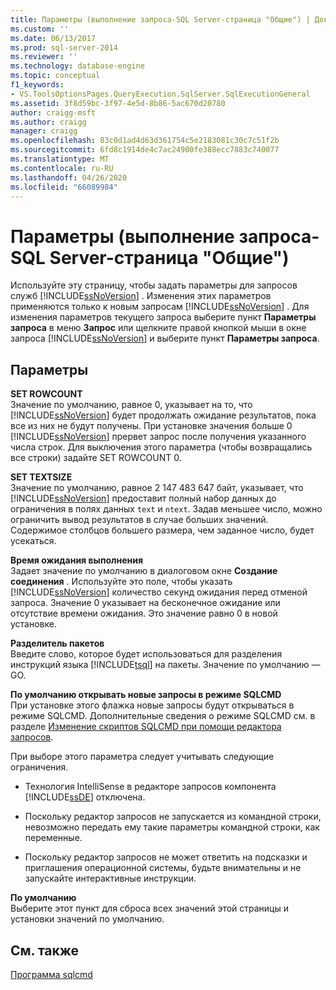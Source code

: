 ```yaml
---
title: Параметры (выполнение запроса-SQL Server-страница "Общие") | Документация Майкрософт
ms.custom: ''
ms.date: 06/13/2017
ms.prod: sql-server-2014
ms.reviewer: ''
ms.technology: database-engine
ms.topic: conceptual
f1_keywords:
- VS.ToolsOptionsPages.QueryExecution.SqlServer.SqlExecutionGeneral
ms.assetid: 3f8d59bc-3f97-4e5d-8b86-5ac670d20780
author: craigg-msft
ms.author: craigg
manager: craigg
ms.openlocfilehash: 83c0d1ad4d63d361754c5e2183081c30c7c51f2b
ms.sourcegitcommit: 6fd8c1914de4c7ac24900fe388ecc7883c740077
ms.translationtype: MT
ms.contentlocale: ru-RU
ms.lasthandoff: 04/26/2020
ms.locfileid: "66089984"
---
```

# <a name="options-query-execution-sql-server-general-page"></a>Параметры (выполнение запроса-SQL Server-страница "Общие")
  Используйте эту страницу, чтобы задать параметры для запросов служб [!INCLUDE[ssNoVersion](../includes/ssnoversion-md.md)] . Изменения этих параметров применяются только к новым запросам [!INCLUDE[ssNoVersion](../includes/ssnoversion-md.md)] . Для изменения параметров текущего запроса выберите пункт **Параметры запроса** в меню **Запрос** или щелкните правой кнопкой мыши в окне запроса [!INCLUDE[ssNoVersion](../includes/ssnoversion-md.md)] и выберите пункт **Параметры запроса**.  
  
## <a name="options"></a>Параметры  
 **SET ROWCOUNT**  
 Значение по умолчанию, равное 0, указывает на то, что [!INCLUDE[ssNoVersion](../includes/ssnoversion-md.md)] будет продолжать ожидание результатов, пока все из них не будут получены. При установке значения больше 0 [!INCLUDE[ssNoVersion](../includes/ssnoversion-md.md)] прервет запрос после получения указанного числа строк. Для выключения этого параметра (чтобы возвращались все строки) задайте SET ROWCOUNT 0.  
  
 **SET TEXTSIZE**  
 Значение по умолчанию, равное 2 147 483 647 байт, указывает, что [!INCLUDE[ssNoVersion](../includes/ssnoversion-md.md)] предоставит полный набор данных до ограничения в полях данных `text` и `ntext`. Задав меньшее число, можно ограничить вывод результатов в случае больших значений. Содержимое столбцов большего размера, чем заданное число, будет усекаться.  
  
 **Время ожидания выполнения**  
 Задает значение по умолчанию в диалоговом окне **Создание соединения** . Используйте это поле, чтобы указать [!INCLUDE[ssNoVersion](../includes/ssnoversion-md.md)] количество секунд ожидания перед отменой запроса. Значение 0 указывает на бесконечное ожидание или отсутствие времени ожидания. Это значение равно 0 в новой установке.  
  
 **Разделитель пакетов**  
 Введите слово, которое будет использоваться для разделения инструкций языка [!INCLUDE[tsql](../includes/tsql-md.md)] на пакеты. Значение по умолчанию — GO.  
  
 **По умолчанию открывать новые запросы в режиме SQLCMD**  
 При установке этого флажка новые запросы будут открываться в режиме SQLCMD. Дополнительные сведения о режиме SQLCMD см. в разделе [Изменение скриптов SQLCMD при помощи редактора запросов](../relational-databases/scripting/edit-sqlcmd-scripts-with-query-editor.md).  
  
 При выборе этого параметра следует учитывать следующие ограничения.  
  
-   Технология IntelliSense в редакторе запросов компонента [!INCLUDE[ssDE](../includes/ssde-md.md)] отключена.  
  
-   Поскольку редактор запросов не запускается из командной строки, невозможно передать ему такие параметры командной строки, как переменные.  
  
-   Поскольку редактор запросов не может ответить на подсказки и приглашения операционной системы, будьте внимательны и не запускайте интерактивные инструкции.  
  
 **По умолчанию**  
 Выберите этот пункт для сброса всех значений этой страницы и установки значений по умолчанию.  
  
## <a name="see-also"></a>См. также  
 [Программа sqlcmd](../tools/sqlcmd-utility.md)  
  
  

